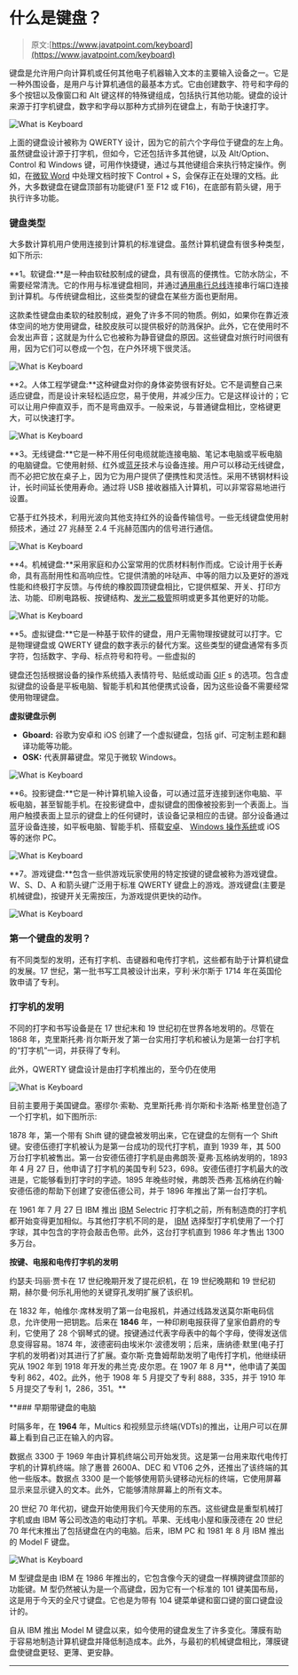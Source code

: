 # 什么是键盘？

> 原文:[https://www.javatpoint.com/keyboard](https://www.javatpoint.com/keyboard)

键盘是允许用户向计算机或任何其他电子机器输入文本的主要输入设备之一。它是一种外围设备，是用户与计算机通信的最基本方式。它由创建数字、符号和字母的多个按钮以及像窗口和 Alt 键这样的特殊键组成，包括执行其他功能。键盘的设计来源于打字机键盘，数字和字母以那种方式排列在键盘上，有助于快速打字。

![What is Keyboard](../Images/d03e26d8a8390907074d268264f8b18c.png)

上面的键盘设计被称为 QWERTY 设计，因为它的前六个字母位于键盘的左上角。虽然键盘设计源于打字机，但如今，它还包括许多其他键，以及 Alt/Option、Control 和 Windows 键，可用作快捷键，通过与其他键组合来执行特定操作。例如，在[微软 Word](https://www.javatpoint.com/ms-word-tutorial) 中处理文档时按下 Control + S，会保存正在处理的文档。此外，大多数键盘在键盘顶部有功能键(F1 至 F12 或 F16)，在底部有箭头键，用于执行许多功能。

### 键盘类型

大多数计算机用户使用连接到计算机的标准键盘。虽然计算机键盘有很多种类型，如下所示:

**1。软键盘:**是一种由软硅胶制成的键盘，具有很高的便携性。它防水防尘，不需要经常清洗。它的作用与标准键盘相同，并通过[通用串行总线](https://www.javatpoint.com/usb-full-form)连接串行端口连接到计算机。与传统键盘相比，这些类型的键盘在某些方面也更耐用。

这款柔性键盘由柔软的硅胶制成，避免了许多不同的物质。例如，如果你在靠近液体空间的地方使用键盘，硅胶皮肤可以提供极好的防溅保护。此外，它在使用时不会发出声音；这就是为什么它也被称为静音键盘的原因。这些键盘对旅行时间很有用，因为它们可以卷成一个包，在户外环境下很灵活。

![What is Keyboard](../Images/6761f6ca31667f13a5517c1c36780237.png)

**2。人体工程学键盘:**这种键盘对你的身体姿势很有好处。它不是调整自己来适应键盘，而是设计来轻松适应您，易于使用，并减少压力。它是这样设计的；它可以让用户伸直双手，而不是弯曲双手。一般来说，与普通键盘相比，空格键更大，可以快速打字。

![What is Keyboard](../Images/289ef45672f52021b448bef5f5f976bb.png)

**3。无线键盘:**它是一种不用任何电缆就能连接电脑、笔记本电脑或平板电脑的电脑键盘。它使用射频、红外或[蓝牙](https://www.javatpoint.com/android-bluetooth-tutorial)技术与设备连接。用户可以移动无线键盘，而不必把它放在桌子上，因为它为用户提供了便携性和灵活性。采用不锈钢材料设计，长时间延长使用寿命。通过将 USB 接收器插入计算机，可以非常容易地进行设置。

它基于红外技术，利用光波向其他支持红外的设备传输信号。一些无线键盘使用射频技术，通过 27 兆赫至 2.4 千兆赫范围内的信号进行通信。

![What is Keyboard](../Images/bd2ba48a33102bb883581da7c9720a32.png)

**4。机械键盘:**采用家庭和办公室常用的优质材料制作而成。它设计用于长寿命，具有高耐用性和高响应性。它提供清脆的咔哒声、中等的阻力以及更好的游戏性能和终极打字反馈。与传统的橡胶圆顶键盘相比，它提供框架、开关、打印方法、功能、印刷电路板、按键结构、[发光二极管](https://www.javatpoint.com/led-full-form)照明或更多其他更好的功能。

![What is Keyboard](../Images/d39f50532ac3613fdef10fbe65fb9ff6.png)

**5。虚拟键盘:**它是一种基于软件的键盘，用户无需物理按键就可以打字。它是物理键盘或 QWERTY 键盘的数字表示的替代方案。这些类型的键盘通常有多页字符，包括数字、字母、标点符号和符号。一些虚拟的

键盘还包括根据设备的操作系统插入表情符号、贴纸或动画 [GIF](https://www.javatpoint.com/gif-full-form) s 的选项。包含虚拟键盘的设备是平板电脑、智能手机和其他便携式设备，因为这些设备不需要经常使用物理键盘。

**虚拟键盘示例**

*   **Gboard:** 谷歌为安卓和 iOS 创建了一个虚拟键盘，包括 gif、可定制主题和翻译功能等功能。
*   **OSK:** 代表屏幕键盘。常见于微软 Windows。

![What is Keyboard](../Images/b7ac6251b79fdd55da00cd42c3aa107b.png)

**6。投影键盘:**它是一种计算机输入设备，可以通过蓝牙连接到迷你电脑、平板电脑，甚至智能手机。在投影键盘中，虚拟键盘的图像被投影到一个表面上。当用户触摸表面上显示的键盘上的任何键时，该设备记录相应的击键。部分设备通过蓝牙设备连接，如平板电脑、智能手机、搭载[安卓](https://www.javatpoint.com/android-tutorial)、 [Windows 操作系统](https://www.javatpoint.com/windows)或 iOS 等的迷你 PC。

![What is Keyboard](../Images/34e3d566aef767f576fa24e79bd482ff.png)

**7。游戏键盘:**包含一些供游戏玩家使用的特定按键的键盘被称为游戏键盘。W、S、D、A 和箭头键广泛用于标准 QWERTY 键盘上的游戏。游戏键盘(主要是机械键盘)，按键开关无需按压，为游戏提供更快的动作。

![What is Keyboard](../Images/3f35e46045fad4dc31a2221b42f63c88.png)

### 第一个键盘的发明？

有不同类型的发明，还有打字机、击键器和电传打字机，这些都有助于计算机键盘的发展。17 世纪，第一批书写工具被设计出来，亨利·米尔斯于 1714 年在英国伦敦申请了专利。

### 打字机的发明

不同的打字和书写设备是在 17 世纪末和 19 世纪初在世界各地发明的。尽管在 1868 年，克里斯托弗·肖尔斯开发了第一台实用打字机和被认为是第一台打字机的“打字机”一词，并获得了专利。

此外，QWERTY 键盘设计是由打字机推出的，至今仍在使用

![What is Keyboard](../Images/ce0154f3b6c0d839c705b47e8a86d747.png)

目前主要用于美国键盘。塞缪尔·索勒、克里斯托弗·肖尔斯和卡洛斯·格里登创造了一个打字机，如下图所示:

1878 年，第一个带有 Shift 键的键盘被发明出来，它在键盘的左侧有一个 Shift 键。安德伍德打字机被认为是第一台成功的现代打字机，直到 1939 年，其 500 万台打字机被售出。第一台安德伍德打字机是由弗朗茨·夏弗·瓦格纳发明的，1893 年 4 月 27 日，他申请了打字机的美国专利 523，698。安德伍德打字机最大的改进是，它能够看到打字时的字迹。1895 年晚些时候，弗朗茨·西弗·瓦格纳在约翰·安德伍德的帮助下创建了安德伍德公司，并于 1896 年推出了第一台打字机。

在 1961 年 7 月 27 日 IBM 推出 [IBM](https://www.javatpoint.com/ibm-full-form) Selectric 打字机之前，所有制造商的打字机都开始变得更加相似。与其他打字机不同的是， [IBM](https://www.javatpoint.com/ibm-interview-questions) 选择型打字机使用了一个打字球，其中包含的字符会敲击色带。此外，这台打字机直到 1986 年才售出 1300 多万台。

**按键、电报和电传打字机的发明**

约瑟夫·玛丽·贾卡在 17 世纪晚期开发了提花织机，在 19 世纪晚期和 19 世纪初期，赫尔曼·何乐礼用他的关键穿孔发明扩展了该织机。

在 1832 年，帕维尔·席林发明了第一台电报机，并通过线路发送莫尔斯电码信息，允许使用一把钥匙。后来在 **1846** 年，一种印刷电报获得了皇家伯爵府的专利，它使用了 28 个钢琴式的键。按键通过代表字母表中的每个字母，使得发送信息变得容易。1874 年，波德密码由埃米尔·波德发明；后来，唐纳德·默里(电子打字机的发明者)对其进行了扩展。查尔斯·克鲁姆帮助发明了电传打字机，他继续研究从 1902 年到 1918 年开发的弗兰克·皮尔恩。在 1907 年 8 月**，他申请了美国专利 862，402。此外，他于 1908 年 5 月提交了专利 888，335，并于 1910 年 5 月提交了专利 1，286，351。**

 **### 早期带键盘的电脑

时隔多年，在 **1964** 年，Multics 和视频显示终端(VDTs)的推出，让用户可以在屏幕上看到自己正在输入的内容。

数据点 3300 于 1969 年由计算机终端公司开始发货。这是第一台用来取代电传打字机的计算机终端。除了惠普 2600A、DEC 和 VT06 之外，还推出了该终端的其他一些版本。数据点 3300 是一个能够使用箭头键移动光标的终端，它使用屏幕显示来显示键入的文本。此外，它能够清除屏幕上的所有文本。

20 世纪 70 年代初，键盘开始使用我们今天使用的东西。这些键盘是重型机械打字机或由 IBM 等公司改造的电动打字机。苹果、无线电小屋和康茂德在 20 世纪 70 年代末推出了包括键盘在内的电脑。后来，IBM PC 和 1981 年 8 月 IBM 推出的 Model F 键盘。

![What is Keyboard](../Images/7b0962f1f25267d69836d28deab37d14.png)

M 型键盘是由 IBM 在 1986 年推出的，它包含像今天的键盘一样横跨键盘顶部的功能键。M 型仍然被认为是一个高键盘，因为它有一个标准的 101 键美国布局，这是用于今天的全尺寸键盘。它也是为带有 104 键菜单键和窗口键的窗口键盘设计的。

自从 IBM 推出 Model M 键盘以来，如今使用的键盘发生了许多变化。薄膜有助于容易地制造计算机键盘并降低制造成本。此外，与最初的机械键盘相比，薄膜键盘使键盘更轻、更薄、更安静。

* * ***